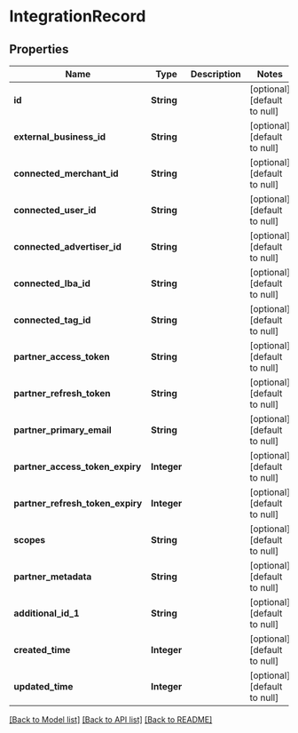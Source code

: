 # IntegrationRecord
## Properties

| Name | Type | Description | Notes |
|------------ | ------------- | ------------- | -------------|
| **id** | **String** |  | [optional] [default to null] |
| **external\_business\_id** | **String** |  | [optional] [default to null] |
| **connected\_merchant\_id** | **String** |  | [optional] [default to null] |
| **connected\_user\_id** | **String** |  | [optional] [default to null] |
| **connected\_advertiser\_id** | **String** |  | [optional] [default to null] |
| **connected\_lba\_id** | **String** |  | [optional] [default to null] |
| **connected\_tag\_id** | **String** |  | [optional] [default to null] |
| **partner\_access\_token** | **String** |  | [optional] [default to null] |
| **partner\_refresh\_token** | **String** |  | [optional] [default to null] |
| **partner\_primary\_email** | **String** |  | [optional] [default to null] |
| **partner\_access\_token\_expiry** | **Integer** |  | [optional] [default to null] |
| **partner\_refresh\_token\_expiry** | **Integer** |  | [optional] [default to null] |
| **scopes** | **String** |  | [optional] [default to null] |
| **partner\_metadata** | **String** |  | [optional] [default to null] |
| **additional\_id\_1** | **String** |  | [optional] [default to null] |
| **created\_time** | **Integer** |  | [optional] [default to null] |
| **updated\_time** | **Integer** |  | [optional] [default to null] |

[[Back to Model list]](../README.md#documentation-for-models) [[Back to API list]](../README.md#documentation-for-api-endpoints) [[Back to README]](../README.md)


